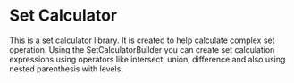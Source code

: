 Set Calculator
==============

This is a set calculator library.
It is created to help calculate complex set operation.
Using the SetCalculatorBuilder you can create set calculation expressions using
operators like intersect, union, difference and also using nested parenthesis 
with levels.
